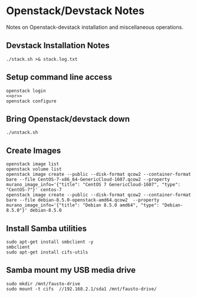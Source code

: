# Openstack/Devstack Notes

Notes on Openstack-devstack installation and miscellaneous operations.

## Devstack Installation Notes
```
./stack.sh >& stack.log.txt
```

## Setup command line access
```
openstack login
<<or>>
openstack configure
```

## Bring Openstack/devstack down
```
./unstack.sh 
```

## Create Images
```
openstack image list
openstack volume list
openstack image create --public --disk-format qcow2 --container-format bare --file CentOS-7-x86_64-GenericCloud-1607.qcow2 --property murano_image_info='{"title": "CentOS 7 GenericCloud-1607", "type": "CentOS-7"}' centos-7
openstack image create --public --disk-format qcow2 --container-format bare --file debian-8.5.0-openstack-amd64.qcow2  --property murano_image_info='{"title": "Debian 8.5.0 amd64", "type": "Debian-8.5.0"}' debian-8.5.0
```

## Install Samba utilities
```
sudo apt-get install smbclient -y
smbclient
sudo apt-get install cifs-utils
```

## Samba mount my USB media drive
```
sudo mkdir /mnt/fausto-drive
sudo mount -t cifs  //192.168.2.1/sda1 /mnt/fausto-drive/
```
